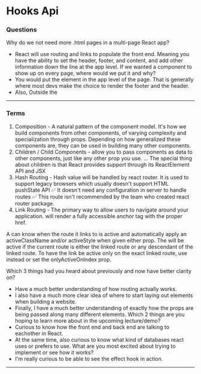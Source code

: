 


# Hooks Api

### Questions
Why do we not need more .html pages in a multi-page React app?
  - React will use routing and links to populate the front end.  Meaning you have the ability to set the header, footer, and content, and add other information down the line at the app level. 
If we wanted a component to show up on every page, where would we put it and why?
  - You would put the element in the app level of the page.  That is generally where most devs make the choice to render the footer and the header. 
  - Also, Outside the <BrowserRouter/>


***

### Terms

1. Composition - A natural pattern of the component model. It's how we build components from other components, of varying complexity and specialization through props. Depending on how generalized these components are, they can be used in building many other components.
2. Children / Child Components - allow you to pass components as data to other components, just like any other prop you use. ... The special thing about children is that React provides support through its ReactElement API and JSX
3. Hash Routing - Hash value will be handled by react router. It is used to support legacy browsers which usually doesn't support HTML pushState API ✅ It doesn't need any configuration in server to handle routes ✅ This route isn't recommended by the team who created react router package.
4. Link Routing - The primary way to allow users to navigate around your application. <Link> will render a fully accessible anchor tag with the proper href.

  A <Link> can know when the route it links to is active and automatically apply an activeClassName and/or activeStyle when given either prop. The <Link> will be active if the current route is either the linked route or any descendant of the linked route. To have the link be active only on the exact linked route, use <IndexLink> instead or set the onlyActiveOnIndex prop.



Which 3 things had you heard about previously and now have better clarity on?
  - Have a much better understanding of how routing actually works.  
  - I also have a much more clear idea of where to start laying out elements when building a website. 
  -  Finally, I have a much better understanding of exactly how the props are being passed along many different elements. 
Which 2 things are you hoping to learn more about in the upcoming lecture/demo?
  - Curious to know how the front end and back end are talking to eachother in React.
  - At the same time, also curious to know what kind of databases react uses or prefers to use. 
What are you most excited about trying to implement or see how it works?
  - I'm really curious to be able to see the effect hook in action. 
*** 
